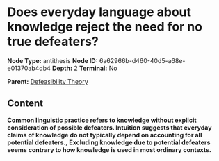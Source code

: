 # Does everyday language about knowledge reject the need for no true defeaters?

**Node Type:** antithesis
**Node ID:** 6a62966b-d460-40d5-a68e-e01370ab4db4
**Depth:** 2
**Terminal:** No

**Parent:** [Defeasibility Theory](defeasibility-theory.md)

## Content

**Common linguistic practice refers to knowledge without explicit consideration of possible defeaters. Intuition suggests that everyday claims of knowledge do not typically depend on accounting for all potential defeaters.**, **Excluding knowledge due to potential defeaters seems contrary to how knowledge is used in most ordinary contexts.**
